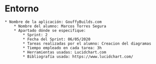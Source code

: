 # Entorno
	* Nombre de la aplicación: GouffyBuilds.com
		* Nombre del alumno: Marcos Torres Segura
		* Apartado dónde se especifique:
			* Sprint: 2
			* Fecha del Sprint: 06/05/2020
			* Tareas realizadas por el alumno: Creacion del diagramas
			* Tiempo empleado en cada tarea: 3h
			* Herramientas usadas: Lucidchart.com
			* Bibliografía usada: https://www.lucidchart.com/
